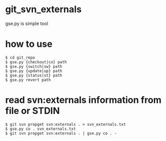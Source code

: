 # git_svn_externals

gse.py is simple tool


# how to use

    $ cd git_repo
    $ gse.py {checkout|co} path
    $ gse.py {switch|sw} path
    $ gse.py {update|up} path
    $ gse.py {status|st} path
    $ gse.py revert path


# read svn:externals information from file or STDIN

    $ git svn propget svn:externals . > svn_externals.txt
    $ gse.py co . svn_externals.txt
    $ git svn propget svn:externals . | gse.py co . -
